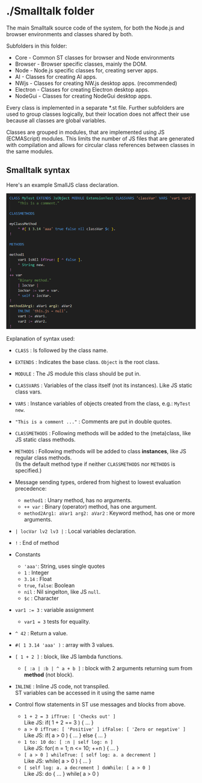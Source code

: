# ./Smalltalk folder

The main Smalltalk source code of the system, for both the Node.js and browser environments and classes shared by both.

Subfolders in this folder:
- Core - Common ST classes for browser and Node environments
- Browser - Browser specific classes, mainly the DOM.
- Node - Node.js specific classes for, creating server apps.
- AI - Classes for creating AI apps.
- NWjs - Classes for creating NW.js desktop apps. (recommended)
- Electron - Classes for creating Electron desktop apps.
- NodeGui - Classes for creating NodeGui desktop apps.

Every class is implemented in a separate *.st file.
Further subfolders are used to group classes logically,
but their location does not affect their use because all classes are global variables.

Classes are grouped in modules, that are implemented using JS (ECMAScript) modules.
This limits the number of JS files that are generated with compilation and allows for circular class references between classes in the same modules.

## Smalltalk syntax

Here's an example SmallJS class declaration.

![Example](Example.png)

Explanation of syntax used:

- `CLASS` : Is followed by the class name.

- `EXTENDS` : Indicates the base class. `Object` is the root class.
- `MODULE` : The JS module this class should be put in.
- `CLASSVARS` : Variables of the class itself (not its instances). Like JS static class vars.
- `VARS` : Instance variables of objects created from the class, e.g.: `MyTest new`.
- `"This is a comment ..."` : Comments are put in double quotes.
- `CLASSMETHODS` : Following methods will be added to the (meta)class, like JS static class methods.
- `METHODS` : Following methods will be added to class **instances**, like JS regular class methods.\
  (Is the default method type if neither `CLASSMETHODS` nor `METHODS` is specified.)
- Message sending types, ordered from highest to lowest evaluation precedence:
	- `method1` : Unary method, has no arguments.
	- `++ var` : Binary (operator) method, has one argument.
	- `method2Arg1: aVar1 arg2: aVar2` : Keyword method, has one or more arguments.
- `| locVar lv2 lv3 |` : Local variables declaration.
- `!` : End of method
- Constants
	- `'aaa'`: String, uses single quotes
	- `1` : Integer
	- `3.14` : Float
	- `true`, `false`: Boolean
	- `nil` : Nil singelton, like JS `null`.
	- `$c` : Character
- `var1 := 3` : variable assignment
	- `var1 = 3` tests for equality.
- `^ 42` : Return a value.
- `#( 1 3.14 'aaa' )` : array with 3 values.
- `[ 1 + 2 ]` : block, like JS lambda functions.
	- `[ :a | :b | ^ a + b ]` : block with 2 arguments returning sum from **method** (not block).
- `INLINE` : Inline JS code, not transpiled.\
  ST variables can be accessed in it using the same name
- Control flow statements in ST use messages and blocks from above.
	- `1 + 2 = 3 ifTrue: [ 'Checks out' ]`\
	  Like JS: if( 1 + 2 == 3 ) { ... }
	- `a > 0 ifTrue: [ 'Positive' ] ifFalse: [ 'Zero or negative' ]`\
	  Like JS: if( a > 0 ) { ... } else { ... }
	- `1 to: 10 do: [ :n | self log: n ]`\
	  Like JS: for( n = 1; n <= 10; ++n ) { ... }
	- `[ a > 0 ] whileTrue: [ self log: a. a decrement ]`\
	  Like JS: while( a > 0 ) { ... }
	- `[ self log: a. a decrement ] doWhile: [ a > 0 ]`\
	  Like JS: do { ... } while( a > 0 )
